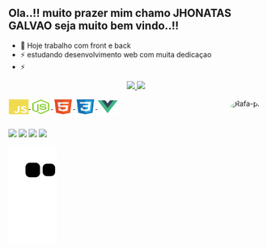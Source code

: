 ## Ola..!! muito prazer mim chamo JHONATAS GALVAO seja muito bem vindo..!!


- 🔭 Hoje trabalho com front e back
- ⚡ estudando desenvolvimento web com muita dedicaçao
- ⚡ 

<div align="center">
  <a href="https://github.com/jhon123p">
  <img height="180em" src="https://github-readme-stats.vercel.app/api?username=jhon123p&show_icons=true&theme=merko&include_all_commits=true&count_private=true"/>
  <img height="180em" src="https://github-readme-stats.vercel.app/api/top-langs/?username=jhon123p&layout=compact&langs_count=7&theme=merko"/>
</div>
  
  <div style="display: inline_block"><br>
  <img align="center" alt="Rafa-Js" height="30" width="40" src="https://raw.githubusercontent.com/devicons/devicon/master/icons/javascript/javascript-plain.svg">
  <img align="center" alt="Rafa-Ts" height="30" width="40" src="https://raw.githubusercontent.com/devicons/devicon/master/icons/nodejs/nodejs-plain.svg">
  <img align="center" alt="Rafa-HTML" height="30" width="40" src="https://raw.githubusercontent.com/devicons/devicon/master/icons/html5/html5-original.svg">
  <img align="center" alt="Rafa-CSS" height="30" width="40" src="https://raw.githubusercontent.com/devicons/devicon/master/icons/css3/css3-original.svg">
  <img align="center" alt="Rafa-Python" height="30" width="40" src="https://raw.githubusercontent.com/devicons/devicon/master/icons/vuejs/vuejs-original.svg">
  <img align="right" alt="Rafa-pic" height="150" style="border-radius:50px;"            src="https://user-images.githubusercontent.com/100948266/169674841-e56ac880-aa7b-4098-b130-d2d813ce0f2c.png">
</div>
  
##
  
  
  
  <div> 
  <a href="https://instagram.com/jhonatas_peres" target="_blank"><img src="https://img.shields.io/badge/-Instagram-%23E4405F?style=for-the-badge&logo=instagram&logoColor=white" target="_blank"></a> 
  <a href = "mailto:jhonatasgalvao00@gmail.com?"><img src="https://img.shields.io/badge/-Gmail-%23333?style=for-the-badge&logo=gmail&logoColor=white" target="_blank"></a>
  <a href="https://www.linkedin.com/in/jhonatas-galvao-85507916b" target="_blank"><img src="https://img.shields.io/badge/-LinkedIn-%230077B5?style=for-the-badge&logo=linkedin&logoColor=white" target="_blank"></a> 
  <a href="https://api.whatsapp.com/send/?phone=5589994110931&text&app_absent=0" target="_blank"><img src="https://img.shields.io/badge/WhatsApp-25D366?style=for-the-badge&logo=whatsapp&logoColor=white" target="_blank"></a>
 
  ![Snake animation](https://github.com/rafaballerini/rafaballerini/blob/output/github-contribution-grid-snake.svg)
 
</div>
